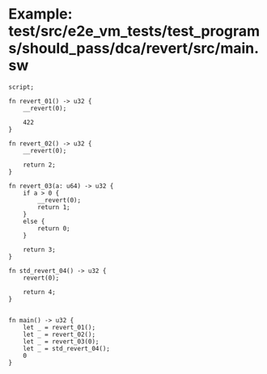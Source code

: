 # Example: test/src/e2e_vm_tests/test_programs/should_pass/dca/revert/src/main.sw

```sway
script;

fn revert_01() -> u32 {
    __revert(0);

    422
}

fn revert_02() -> u32 {
    __revert(0);
 
    return 2;
}

fn revert_03(a: u64) -> u32 {
    if a > 0 {
        __revert(0);
        return 1;
    }
    else {
        return 0;
    }
 
    return 3;
}

fn std_revert_04() -> u32 {
    revert(0);

    return 4;
}


fn main() -> u32 {
    let _ = revert_01();
    let _ = revert_02();
    let _ = revert_03(0);
    let _ = std_revert_04();
    0
}




```
